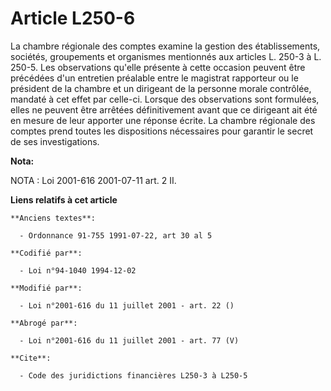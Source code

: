 # Article L250-6

La chambre régionale des comptes examine la gestion des établissements, sociétés, groupements et organismes mentionnés aux
articles L. 250-3 à L. 250-5. Les observations qu'elle présente à cette occasion peuvent être précédées d'un entretien
préalable entre le magistrat rapporteur ou le président de la chambre et un dirigeant de la personne morale contrôlée,
mandaté à cet effet par celle-ci. Lorsque des observations sont formulées, elles ne peuvent être arrêtées définitivement
avant que ce dirigeant ait été en mesure de leur apporter une réponse écrite. La chambre régionale des comptes prend toutes
les dispositions nécessaires pour garantir le secret de ses investigations.

**Nota:**

NOTA : Loi 2001-616 2001-07-11 art. 2 II.

**Liens relatifs à cet article**

	**Anciens textes**:

	  - Ordonnance 91-755 1991-07-22, art 30 al 5

	**Codifié par**:

	  - Loi n°94-1040 1994-12-02

	**Modifié par**:

	  - Loi n°2001-616 du 11 juillet 2001 - art. 22 ()

	**Abrogé par**:

	  - Loi n°2001-616 du 11 juillet 2001 - art. 77 (V)

	**Cite**:

	  - Code des juridictions financières L250-3 à L250-5
